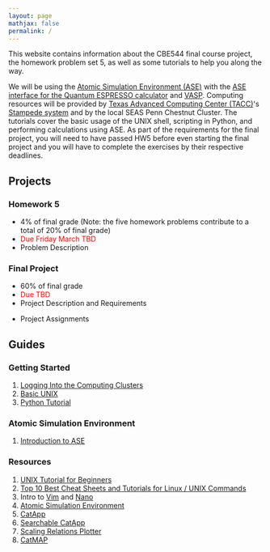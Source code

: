 ```yaml
---
layout: page
mathjax: false 
permalink: /
---
```


This website contains information about the CBE544 final course project, the homework problem set 5, as well as some tutorials to help you along the way.

We will be using the [Atomic Simulation Environment (ASE)](https://wiki.fysik.dtu.dk/ase/) with the [ASE interface for the Quantum ESPRESSO calculator](http://github.com/vossjo/ase-espresso) and [VASP](https://www.vasp.at/). Computing resources will be provided by [Texas Advanced Computing Center (TACC)](https://www.tacc.utexas.edu)'s [Stampede system](https://portal.tacc.utexas.edu/user-guides/stampede) and by the local SEAS Penn Chestnut Cluster. The tutorials cover the basic usage of the UNIX shell, scripting in Python, and performing calculations using ASE. As part of the requirements for the final project, you will need to have passed HW5 before even starting the final project and you will have to complete the exercises by their respective deadlines.

## Projects ##

### Homework 5 ###
* 4% of final grade (Note: the five homework problems contribute to a total of 20% of final grade)
* <font color="red"> Due Friday March TBD </font>
* Problem Description
  
### Final Project ###
* 60% of final grade 
* <font color="red">Due TBD</font>
* Project Description and Requirements
<!---* [Project Description and Requirements]() --->
<!---* [Project Assignments]()--->
* Project Assignments


## Guides ##
### Getting Started ###

1. [Logging Into the Computing Clusters](Clusters/)
2. [Basic UNIX](UNIX/)
3. [Python Tutorial](Python/)


### Atomic Simulation Environment ###

1. [Introduction to ASE](ASE/)

### Resources ###

1. [UNIX Tutorial for Beginners](http://www.ee.surrey.ac.uk/Teaching/Unix/)
2. [Top 10 Best Cheat Sheets and Tutorials for Linux / UNIX Commands](https://www.cyberciti.biz/tips/linux-unix-commands-cheat-sheets.html)
3. Intro to [Vim](https://www.cs.colostate.edu/helpdocs/vi.html) and [Nano](https://www.nano-editor.org/dist/v2.0/nano.html)
4. [Atomic Simulation Environment](https://wiki.fysik.dtu.dk/ase/)
5. [CatApp](http://slac.stanford.edu/~strabo/catapp/catapp.htm)
6. [Searchable CatApp](http://web.stanford.edu/~ctsai89/cgi-bin/apps/katapp/search)
7. [Scaling Relations Plotter](http://web.stanford.edu/~ctsai89/cgi-bin/apps/katapp/plot)
8. [CatMAP](https://github.com/SUNCAT-Center/catmap)
